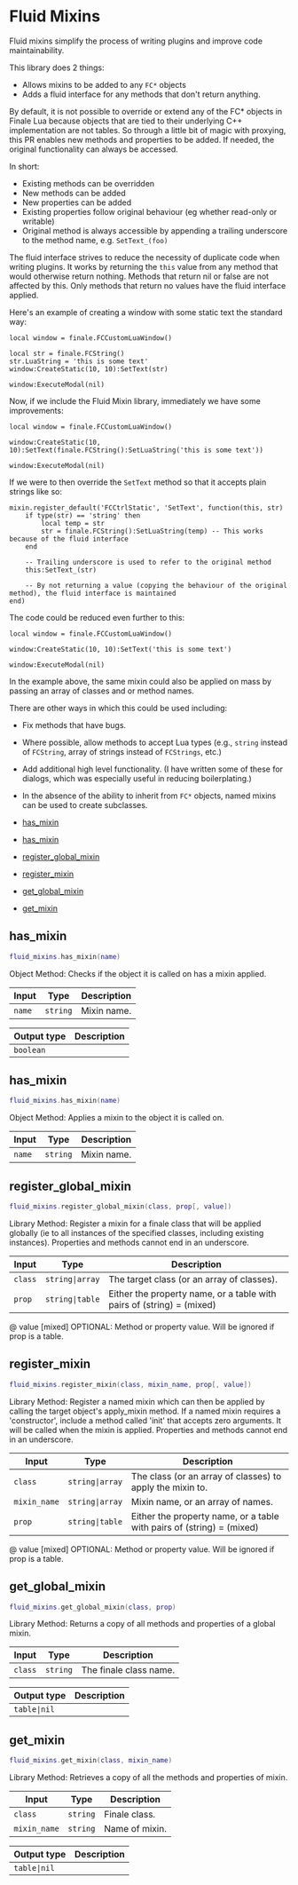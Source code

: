 # Fluid Mixins

Fluid mixins simplify the process of writing plugins and improve code maintainability.

This library does 2 things:
- Allows mixins to be added to any `FC*` objects
- Adds a fluid interface for any methods that don't return anything.

By default, it is not possible to override or extend any of the FC* objects in Finale Lua
because objects that are tied to their underlying C++ implementation are not tables.
So through a little bit of magic with proxying, this PR enables new methods and properties to be added.
If needed, the original functionality can always be accessed.

In short:
- Existing methods can be overridden
- New methods can be added
- New properties can be added
- Existing properties follow original behaviour (eg whether read-only or writable)
- Original method is always accessible by appending a trailing underscore to the method name, e.g. `SetText_(foo)`

The fluid interface strives to reduce the necessity of duplicate code when writing plugins.
It works by returning the `this` value from any method that would otherwise return nothing.
Methods that return nil or false are not affected by this. Only methods that return no values
have the fluid interface applied.

Here's an example of creating a window with some static text the standard way:
```
local window = finale.FCCustomLuaWindow()

local str = finale.FCString()
str.LuaString = 'this is some text'
window:CreateStatic(10, 10):SetText(str)

window:ExecuteModal(nil)
```

Now, if we include the Fluid Mixin library, immediately we have some improvements:
```
local window = finale.FCCustomLuaWindow()

window:CreateStatic(10, 10):SetText(finale.FCString():SetLuaString('this is some text'))

window:ExecuteModal(nil)
```

If we were to then override the `SetText` method so that it accepts plain strings like so:
```
mixin.register_default('FCCtrlStatic', 'SetText', function(this, str)
	if type(str) == 'string' then
		local temp = str
		str = finale.FCString():SetLuaString(temp) -- This works because of the fluid interface
	end

	-- Trailing underscore is used to refer to the original method
	this:SetText_(str)

	-- By not returning a value (copying the behaviour of the original method), the fluid interface is maintained
end)
```

The code could be reduced even further to this:
```
local window = finale.FCCustomLuaWindow()

window:CreateStatic(10, 10):SetText('this is some text')

window:ExecuteModal(nil)
```
In the example above, the same mixin could also be applied on mass by passing an array of classes and or method names.


There are other ways in which this could be used including:
- Fix methods that have bugs.
- Where possible, allow methods to accept Lua types (e.g., `string` instead of `FCString`, array of strings instead of `FCStrings`, etc.)
- Add additional high level functionality. (I have written some of these for dialogs, which was especially useful in reducing boilerplating.)
- In the absence of the ability to inherit from `FC*` objects, named mixins can be used to create subclasses.

- [has_mixin](#has_mixin)
- [has_mixin](#has_mixin)
- [register_global_mixin](#register_global_mixin)
- [register_mixin](#register_mixin)
- [get_global_mixin](#get_global_mixin)
- [get_mixin](#get_mixin)

## has_mixin

```lua
fluid_mixins.has_mixin(name)
```

Object Method: Checks if the object it is called on has a mixin applied.


| Input | Type | Description |
| --- | --- | --- |
| `name` | `string` | Mixin name. |

| Output type | Description |
| --- | --- |
| `boolean` |  |

## has_mixin

```lua
fluid_mixins.has_mixin(name)
```

Object Method: Applies a mixin to the object it is called on.


| Input | Type | Description |
| --- | --- | --- |
| `name` | `string` | Mixin name. |

## register_global_mixin

```lua
fluid_mixins.register_global_mixin(class, prop[, value])
```

Library Method: Register a mixin for a finale class that will be applied globally (ie to all instances of the specified classes, including existing instances). Properties and methods cannot end in an underscore.


| Input | Type | Description |
| --- | --- | --- |
| `class` | `string\|array` | The target class (or an array of classes). |
| `prop` | `string\|table` | Either the property name, or a table with pairs of (string) = (mixed) |
@ value [mixed] OPTIONAL: Method or property value. Will be ignored if prop is a table.

## register_mixin

```lua
fluid_mixins.register_mixin(class, mixin_name, prop[, value])
```

Library Method: Register a named mixin which can then be applied by calling the target object's apply_mixin method. If a named mixin requires a 'constructor', include a method called 'init' that accepts zero arguments. It will be called when the mixin is applied. Properties and methods cannot end in an underscore.


| Input | Type | Description |
| --- | --- | --- |
| `class` | `string\|array` | The class (or an array of classes) to apply the mixin to. |
| `mixin_name` | `string\|array` | Mixin name, or an array of names. |
| `prop` | `string\|table` | Either the property name, or a table with pairs of (string) = (mixed) |
@ value [mixed] OPTIONAL: Method or property value. Will be ignored if prop is a table.

## get_global_mixin

```lua
fluid_mixins.get_global_mixin(class, prop)
```

Library Method: Returns a copy of all methods and properties of a global mixin.


| Input | Type | Description |
| --- | --- | --- |
| `class` | `string` | The finale class name. |

| Output type | Description |
| --- | --- |
| `table\|nil` |  |

## get_mixin

```lua
fluid_mixins.get_mixin(class, mixin_name)
```

Library Method: Retrieves a copy of all the methods and properties of mixin.


| Input | Type | Description |
| --- | --- | --- |
| `class` | `string` | Finale class. |
| `mixin_name` | `string` | Name of mixin. |

| Output type | Description |
| --- | --- |
| `table\|nil` |  |